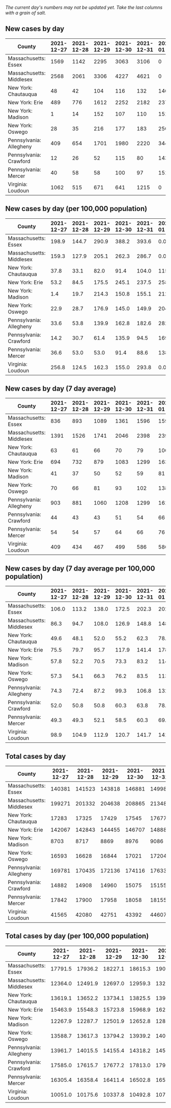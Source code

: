 _The current day's numbers may not be updated yet. Take the last columns with a grain of salt._
## New cases by day

| County | 2021-12-27 | 2021-12-28 | 2021-12-29 | 2021-12-30 | 2021-12-31 | 2022-01-01 | 2022-01-02 |
| --- | --- | --- | --- | --- | --- | --- | --- |
| Massachusetts: Essex | 1569 | 1142 | 2295 | 3063 | 3106 | 0 |  |
| Massachusetts: Middlesex | 2568 | 2061 | 3306 | 4227 | 4621 | 0 |  |
| New York: Chautauqua | 48 | 42 | 104 | 116 | 132 | 146 |  |
| New York: Erie | 489 | 776 | 1612 | 2252 | 2182 | 2373 |  |
| New York: Madison | 1 | 14 | 152 | 107 | 110 | 151 |  |
| New York: Oswego | 28 | 35 | 216 | 177 | 183 | 250 |  |
| Pennsylvania: Allegheny | 409 | 654 | 1701 | 1980 | 2220 | 3440 |  |
| Pennsylvania: Crawford | 12 | 26 | 52 | 115 | 80 | 143 |  |
| Pennsylvania: Mercer | 40 | 58 | 58 | 100 | 97 | 151 |  |
| Virginia: Loudoun | 1062 | 515 | 671 | 641 | 1215 | 0 |  |

## New cases by day (per 100,000 population)

| County | 2021-12-27 | 2021-12-28 | 2021-12-29 | 2021-12-30 | 2021-12-31 | 2022-01-01 | 2022-01-02 |
| --- | --- | --- | --- | --- | --- | --- | --- |
| Massachusetts: Essex | 198.9 | 144.7 | 290.9 | 388.2 | 393.6 | 0.0 |  |
| Massachusetts: Middlesex | 159.3 | 127.9 | 205.1 | 262.3 | 286.7 | 0.0 |  |
| New York: Chautauqua | 37.8 | 33.1 | 82.0 | 91.4 | 104.0 | 115.0 |  |
| New York: Erie | 53.2 | 84.5 | 175.5 | 245.1 | 237.5 | 258.3 |  |
| New York: Madison | 1.4 | 19.7 | 214.3 | 150.8 | 155.1 | 212.9 |  |
| New York: Oswego | 22.9 | 28.7 | 176.9 | 145.0 | 149.9 | 204.7 |  |
| Pennsylvania: Allegheny | 33.6 | 53.8 | 139.9 | 162.8 | 182.6 | 282.9 |  |
| Pennsylvania: Crawford | 14.2 | 30.7 | 61.4 | 135.9 | 94.5 | 169.0 |  |
| Pennsylvania: Mercer | 36.6 | 53.0 | 53.0 | 91.4 | 88.6 | 138.0 |  |
| Virginia: Loudoun | 256.8 | 124.5 | 162.3 | 155.0 | 293.8 | 0.0 |  |

## New cases by day (7 day average)

| County | 2021-12-27 | 2021-12-28 | 2021-12-29 | 2021-12-30 | 2021-12-31 | 2022-01-01 | 2022-01-02 |
| --- | --- | --- | --- | --- | --- | --- | --- |
| Massachusetts: Essex | 836 | 893 | 1089 | 1361 | 1596 | 1596 |  |
| Massachusetts: Middlesex | 1391 | 1526 | 1741 | 2046 | 2398 | 2398 |  |
| New York: Chautauqua | 63 | 61 | 66 | 70 | 79 | 100 |  |
| New York: Erie | 694 | 732 | 879 | 1083 | 1299 | 1638 |  |
| New York: Madison | 41 | 37 | 50 | 52 | 59 | 81 |  |
| New York: Oswego | 70 | 66 | 81 | 93 | 102 | 138 |  |
| Pennsylvania: Allegheny | 903 | 881 | 1060 | 1208 | 1299 | 1613 |  |
| Pennsylvania: Crawford | 44 | 43 | 43 | 51 | 54 | 66 |  |
| Pennsylvania: Mercer | 54 | 54 | 57 | 64 | 66 | 76 |  |
| Virginia: Loudoun | 409 | 434 | 467 | 499 | 586 | 586 |  |

## New cases by day (7 day average per 100,000 population)

| County | 2021-12-27 | 2021-12-28 | 2021-12-29 | 2021-12-30 | 2021-12-31 | 2022-01-01 | 2022-01-02 |
| --- | --- | --- | --- | --- | --- | --- | --- |
| Massachusetts: Essex | 106.0 | 113.2 | 138.0 | 172.5 | 202.3 | 202.3 |  |
| Massachusetts: Middlesex | 86.3 | 94.7 | 108.0 | 126.9 | 148.8 | 148.8 |  |
| New York: Chautauqua | 49.6 | 48.1 | 52.0 | 55.2 | 62.3 | 78.8 |  |
| New York: Erie | 75.5 | 79.7 | 95.7 | 117.9 | 141.4 | 178.3 |  |
| New York: Madison | 57.8 | 52.2 | 70.5 | 73.3 | 83.2 | 114.2 |  |
| New York: Oswego | 57.3 | 54.1 | 66.3 | 76.2 | 83.5 | 113.0 |  |
| Pennsylvania: Allegheny | 74.3 | 72.4 | 87.2 | 99.3 | 106.8 | 132.6 |  |
| Pennsylvania: Crawford | 52.0 | 50.8 | 50.8 | 60.3 | 63.8 | 78.0 |  |
| Pennsylvania: Mercer | 49.3 | 49.3 | 52.1 | 58.5 | 60.3 | 69.5 |  |
| Virginia: Loudoun | 98.9 | 104.9 | 112.9 | 120.7 | 141.7 | 141.7 |  |

## Total cases by day

| County | 2021-12-27 | 2021-12-28 | 2021-12-29 | 2021-12-30 | 2021-12-31 | 2022-01-01 | 2022-01-02 |
| --- | --- | --- | --- | --- | --- | --- | --- |
| Massachusetts: Essex | 140381 | 141523 | 143818 | 146881 | 149987 | 149987 |  |
| Massachusetts: Middlesex | 199271 | 201332 | 204638 | 208865 | 213486 | 213486 |  |
| New York: Chautauqua | 17283 | 17325 | 17429 | 17545 | 17677 | 17823 |  |
| New York: Erie | 142067 | 142843 | 144455 | 146707 | 148889 | 151262 |  |
| New York: Madison | 8703 | 8717 | 8869 | 8976 | 9086 | 9237 |  |
| New York: Oswego | 16593 | 16628 | 16844 | 17021 | 17204 | 17454 |  |
| Pennsylvania: Allegheny | 169781 | 170435 | 172136 | 174116 | 176336 | 179776 |  |
| Pennsylvania: Crawford | 14882 | 14908 | 14960 | 15075 | 15155 | 15298 |  |
| Pennsylvania: Mercer | 17842 | 17900 | 17958 | 18058 | 18155 | 18306 |  |
| Virginia: Loudoun | 41565 | 42080 | 42751 | 43392 | 44607 | 44607 |  |

## Total cases by day (per 100,000 population)

| County | 2021-12-27 | 2021-12-28 | 2021-12-29 | 2021-12-30 | 2021-12-31 | 2022-01-01 | 2022-01-02 |
| --- | --- | --- | --- | --- | --- | --- | --- |
| Massachusetts: Essex | 17791.5 | 17936.2 | 18227.1 | 18615.3 | 19008.9 | 19008.9 |  |
| Massachusetts: Middlesex | 12364.0 | 12491.9 | 12697.0 | 12959.3 | 13246.0 | 13246.0 |  |
| New York: Chautauqua | 13619.1 | 13652.2 | 13734.1 | 13825.5 | 13929.5 | 14044.6 |  |
| New York: Erie | 15463.9 | 15548.3 | 15723.8 | 15968.9 | 16206.5 | 16464.8 |  |
| New York: Madison | 12267.9 | 12287.7 | 12501.9 | 12652.8 | 12807.8 | 13020.7 |  |
| New York: Oswego | 13588.7 | 13617.3 | 13794.2 | 13939.2 | 14089.1 | 14293.8 |  |
| Pennsylvania: Allegheny | 13961.7 | 14015.5 | 14155.4 | 14318.2 | 14500.8 | 14783.7 |  |
| Pennsylvania: Crawford | 17585.0 | 17615.7 | 17677.2 | 17813.0 | 17907.6 | 18076.5 |  |
| Pennsylvania: Mercer | 16305.4 | 16358.4 | 16411.4 | 16502.8 | 16591.4 | 16729.4 |  |
| Virginia: Loudoun | 10051.0 | 10175.6 | 10337.8 | 10492.8 | 10786.6 | 10786.6 |  |
